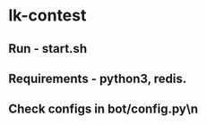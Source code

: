# lk-contest
## Run - start.sh
## Requirements - python3, redis.
## Check configs in bot/config.py\n
